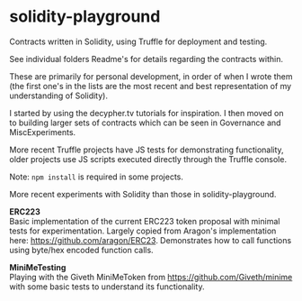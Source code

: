 # solidity-playground

Contracts written in Solidity, using Truffle for deployment and testing. 

See individual folders Readme's for details regarding the contracts within.

These are primarily for personal development, in order of when I wrote them (the first one's in the lists are the most recent and best representation of my understanding of Solidity). 

I started by using the decypher.tv tutorials for inspiration. I then moved on to building larger sets of contracts which can be seen in Governance and MiscExperiments. 

More recent Truffle projects have JS tests for demonstrating functionality, older projects use JS scripts executed directly through the Truffle console.

Note: <code>npm install</code> is required in some projects.


More recent experiments with Solidity than those in solidity-playground.

<b>ERC223</b><br/>
Basic implementation of the current ERC223 token proposal with minimal tests for experimentation. Largely copied from Aragon's implementation here: https://github.com/aragon/ERC23. Demonstrates how to call functions using byte/hex encoded function calls.

<b>MiniMeTesting</b><br/>
Playing with the Giveth MiniMeToken from https://github.com/Giveth/minime with some basic tests to understand its functionality.

